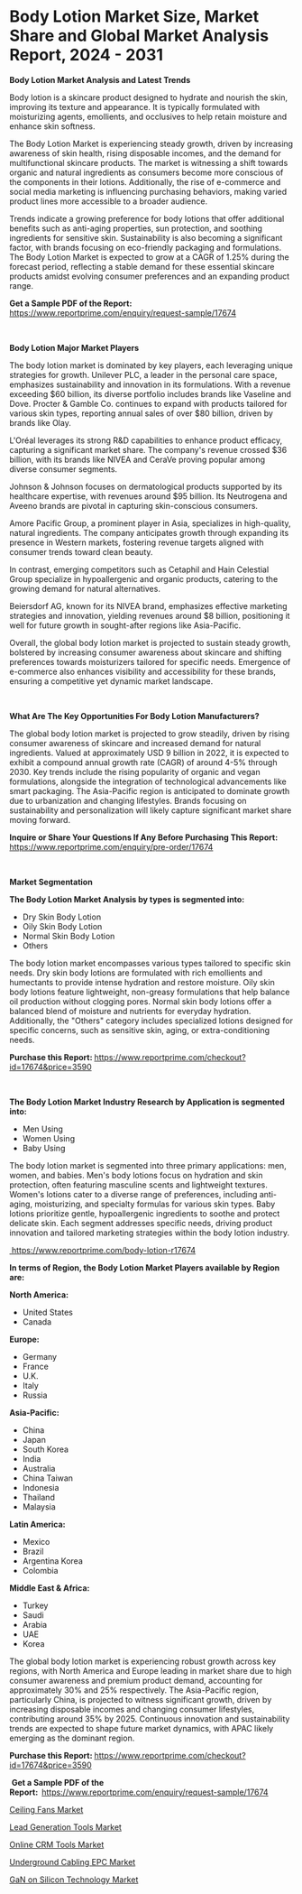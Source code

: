 <p><h1>Body Lotion Market Size, Market Share and Global Market Analysis Report, 2024 - 2031</h1></p><p><strong>Body Lotion Market Analysis and Latest Trends</strong></p>
<p><p>Body lotion is a skincare product designed to hydrate and nourish the skin, improving its texture and appearance. It is typically formulated with moisturizing agents, emollients, and occlusives to help retain moisture and enhance skin softness.</p><p>The Body Lotion Market is experiencing steady growth, driven by increasing awareness of skin health, rising disposable incomes, and the demand for multifunctional skincare products. The market is witnessing a shift towards organic and natural ingredients as consumers become more conscious of the components in their lotions. Additionally, the rise of e-commerce and social media marketing is influencing purchasing behaviors, making varied product lines more accessible to a broader audience.</p><p>Trends indicate a growing preference for body lotions that offer additional benefits such as anti-aging properties, sun protection, and soothing ingredients for sensitive skin. Sustainability is also becoming a significant factor, with brands focusing on eco-friendly packaging and formulations. The Body Lotion Market is expected to grow at a CAGR of 1.25% during the forecast period, reflecting a stable demand for these essential skincare products amidst evolving consumer preferences and an expanding product range.</p></p>
<p><strong>Get a Sample PDF of the Report:&nbsp;</strong> <a href="https://www.reportprime.com/enquiry/request-sample/17674?utm_campaign=96&utm_medium=2&utm_source=Github&utm_content=ia&utm_term=19112024&utm_id=body-lotion">https://www.reportprime.com/enquiry/request-sample/17674</a></p>
<p>&nbsp;</p>
<p><strong>Body Lotion Major Market Players</strong></p>
<p><p>The body lotion market is dominated by key players, each leveraging unique strategies for growth. Unilever PLC, a leader in the personal care space, emphasizes sustainability and innovation in its formulations. With a revenue exceeding $60 billion, its diverse portfolio includes brands like Vaseline and Dove. Procter & Gamble Co. continues to expand with products tailored for various skin types, reporting annual sales of over $80 billion, driven by brands like Olay.</p><p>L'Oréal leverages its strong R&D capabilities to enhance product efficacy, capturing a significant market share. The company's revenue crossed $36 billion, with its brands like NIVEA and CeraVe proving popular among diverse consumer segments.</p><p>Johnson & Johnson focuses on dermatological products supported by its healthcare expertise, with revenues around $95 billion. Its Neutrogena and Aveeno brands are pivotal in capturing skin-conscious consumers.</p><p>Amore Pacific Group, a prominent player in Asia, specializes in high-quality, natural ingredients. The company anticipates growth through expanding its presence in Western markets, fostering revenue targets aligned with consumer trends toward clean beauty.</p><p>In contrast, emerging competitors such as Cetaphil and Hain Celestial Group specialize in hypoallergenic and organic products, catering to the growing demand for natural alternatives.</p><p>Beiersdorf AG, known for its NIVEA brand, emphasizes effective marketing strategies and innovation, yielding revenues around $8 billion, positioning it well for future growth in sought-after regions like Asia-Pacific.</p><p>Overall, the global body lotion market is projected to sustain steady growth, bolstered by increasing consumer awareness about skincare and shifting preferences towards moisturizers tailored for specific needs. Emergence of e-commerce also enhances visibility and accessibility for these brands, ensuring a competitive yet dynamic market landscape.</p></p>
<p>&nbsp;</p>
<p><strong>What Are The Key Opportunities For Body Lotion Manufacturers?</strong></p>
<p><p>The global body lotion market is projected to grow steadily, driven by rising consumer awareness of skincare and increased demand for natural ingredients. Valued at approximately USD 9 billion in 2022, it is expected to exhibit a compound annual growth rate (CAGR) of around 4-5% through 2030. Key trends include the rising popularity of organic and vegan formulations, alongside the integration of technological advancements like smart packaging. The Asia-Pacific region is anticipated to dominate growth due to urbanization and changing lifestyles. Brands focusing on sustainability and personalization will likely capture significant market share moving forward.</p></p>
<p><strong>Inquire or Share Your Questions If Any Before Purchasing This Report:</strong> <a href="https://www.reportprime.com/enquiry/pre-order/17674?utm_campaign=96&utm_medium=2&utm_source=Github&utm_content=ia&utm_term=19112024&utm_id=body-lotion">https://www.reportprime.com/enquiry/pre-order/17674</a></p>
<p>&nbsp;</p>
<p><strong>Market Segmentation</strong></p>
<p><strong>The Body Lotion Market Analysis by types is segmented into:</strong></p>
<p><ul><li>Dry Skin Body Lotion</li><li>Oily Skin Body Lotion</li><li>Normal Skin Body Lotion</li><li>Others</li></ul></p>
<p><p>The body lotion market encompasses various types tailored to specific skin needs. Dry skin body lotions are formulated with rich emollients and humectants to provide intense hydration and restore moisture. Oily skin body lotions feature lightweight, non-greasy formulations that help balance oil production without clogging pores. Normal skin body lotions offer a balanced blend of moisture and nutrients for everyday hydration. Additionally, the "Others" category includes specialized lotions designed for specific concerns, such as sensitive skin, aging, or extra-conditioning needs.</p></p>
<p><strong>Purchase this Report:&nbsp;</strong><a href="https://www.reportprime.com/checkout?id=17674&price=3590&utm_campaign=96&utm_medium=2&utm_source=Github&utm_content=ia&utm_term=19112024&utm_id=body-lotion">https://www.reportprime.com/checkout?id=17674&price=3590</a></p>
<p>&nbsp;</p>
<p><strong>The Body Lotion Market Industry Research by Application is segmented into:</strong></p>
<p><ul><li>Men Using</li><li>Women Using</li><li>Baby Using</li></ul></p>
<p><p>The body lotion market is segmented into three primary applications: men, women, and babies. Men's body lotions focus on hydration and skin protection, often featuring masculine scents and lightweight textures. Women's lotions cater to a diverse range of preferences, including anti-aging, moisturizing, and specialty formulas for various skin types. Baby lotions prioritize gentle, hypoallergenic ingredients to soothe and protect delicate skin. Each segment addresses specific needs, driving product innovation and tailored marketing strategies within the body lotion industry.</p></p>
<p><a href="https://www.reportprime.com/body-lotion-r17674?utm_campaign=96&utm_medium=2&utm_source=Github&utm_content=ia&utm_term=19112024&utm_id=body-lotion">&nbsp;https://www.reportprime.com/body-lotion-r17674</a></p>
<p><strong>In terms of Region, the Body Lotion Market Players available by Region are:</strong></p>
<p>
    <p> <strong> North America: </strong>
        <ul>
            <li>United States</li>
            <li>Canada</li>
        </ul>
        </p> 
    <p> <strong> Europe: </strong>
        <ul>
            <li>Germany</li>
            <li>France</li>
            <li>U.K.</li>
            <li>Italy</li>
            <li>Russia</li>
        </ul>
        </p> 
    <p> <strong> Asia-Pacific: </strong>
        <ul>
            <li>China</li>
            <li>Japan</li>
            <li>South Korea</li>
            <li>India</li>
            <li>Australia</li>
            <li>China Taiwan</li>
            <li>Indonesia</li>
            <li>Thailand</li>
            <li>Malaysia</li>
        </ul>
        </p> 
    <p> <strong> Latin America: </strong>
        <ul>
            <li>Mexico</li>
            <li>Brazil</li>
            <li>Argentina Korea</li>
            <li>Colombia</li>
        </ul>
        </p> 
    <p> <strong> Middle East & Africa: </strong>
        <ul>
            <li>Turkey</li>
            <li>Saudi</li>
            <li>Arabia</li>
            <li>UAE</li>
            <li>Korea</li>
        </ul>
    </p>
    </p>
<p><p>The global body lotion market is experiencing robust growth across key regions, with North America and Europe leading in market share due to high consumer awareness and premium product demand, accounting for approximately 30% and 25% respectively. The Asia-Pacific region, particularly China, is projected to witness significant growth, driven by increasing disposable incomes and changing consumer lifestyles, contributing around 35% by 2025. Continuous innovation and sustainability trends are expected to shape future market dynamics, with APAC likely emerging as the dominant region.</p></p>
<p><strong>Purchase this Report: </strong><a href="https://www.reportprime.com/checkout?id=17674&price=3590&utm_campaign=96&utm_medium=2&utm_source=Github&utm_content=ia&utm_term=19112024&utm_id=body-lotion">https://www.reportprime.com/checkout?id=17674&price=3590</a></p>
<p>&nbsp;<strong>Get a Sample PDF of the Report:&nbsp;&nbsp;</strong><a href="https://www.reportprime.com/enquiry/request-sample/17674?utm_campaign=96&utm_medium=2&utm_source=Github&utm_content=ia&utm_term=19112024&utm_id=body-lotion">https://www.reportprime.com/enquiry/request-sample/17674</a></p>
<p><strong></strong></p>
<p><p><a href="https://github.com/SamiaHussain82/Market-Research-Report-List-1/blob/main/ceiling-fans-market.md?utm_campaign=96&utm_medium=2&utm_source=Github&utm_content=ia&utm_term=19112024&utm_id=body-lotion">Ceiling Fans Market</a></p><p><a href="https://issuu.com/reportprime-2/docs/lead-generation-tools-market-size-2_5da8be2b0ca0a8?utm_campaign=96&utm_medium=2&utm_source=Github&utm_content=ia&utm_term=19112024&utm_id=body-lotion">Lead Generation Tools Market</a></p><p><a href="https://issuu.com/reportprime-2/docs/online-crm-tools-market-size-2030.p_aa83ca8f86a4cf?utm_campaign=96&utm_medium=2&utm_source=Github&utm_content=ia&utm_term=19112024&utm_id=body-lotion">Online CRM Tools Market</a></p><p><a href="https://www.linkedin.com/pulse/underground-cabling-epc-industry-sector-market-dynamics-future-ulu9e?utm_campaign=96&utm_medium=2&utm_source=Github&utm_content=ia&utm_term=19112024&utm_id=body-lotion">Underground Cabling EPC Market</a></p><p><a href="https://www.linkedin.com/pulse/pulse-gan-silicon-technology-rhythms-change-market-resonance-0nkrc?utm_campaign=96&utm_medium=2&utm_source=Github&utm_content=ia&utm_term=19112024&utm_id=body-lotion">GaN on Silicon Technology Market</a></p></p>